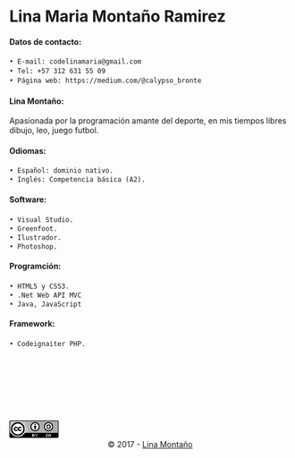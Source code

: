 # Lina Maria **Montaño Ramirez**
#### Datos de contacto:
```bash
• E-mail: codelinamaria@gmail.com
• Tel: +57 312 631 55 09
• Página web: https://medium.com/@calypso_bronte
  ```
#### Lina Montaño:
Apasionada por la programación amante del deporte, en mis tiempos libres dibujo, leo, juego futbol.

#### Odiomas:
    • Español: dominio nativo.
    • Inglés: Competencia básica (A2).

#### Software:

    • Visual Studio.
    • Greenfoot.
    • Ilustrador.
    • Photoshop.

#### Programción:
	• HTML5 y CSS3.
	• .Net Web API MVC
    • Java, JavaScript

#### Framework:
	• Codeignaiter PHP.


<br />
<br />
<br />
<br />
<br />
<br />
<center>
<footer>
   <a style="float: left" rel="license" href="https://creativecommons.org/licenses/by-sa/3.0/deed.en_US"><img alt="Creative Commons License" style="border-width:0" src="/img/cc.png"></a>
<p>
<br />
<br />
    © 2017  -
      <a href="https://github.com/linamontano">Lina Montaño</a>
  </p>

</footer>
</center>
